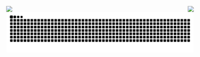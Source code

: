 <div style="display:flex;flex-direction:row;flex-wrap:no-wrap;justify-content:space-between">
<img style="height:300;" src="https://github-readme-stats.rabahz.com?username=rabahzeineddine&theme=transparent&show=reviews,prs_merged,prs_merged_percentage&show_icons=true" />
<img style="height:300;" src="https://github-readme-stats.rabahz.com/top-langs/?username=rabahzeineddine&theme=transparent&size_weight=0.5&count_weight=0.5&hide=php" />
</div>

<picture>
  <source media="(prefers-color-scheme: dark)" srcset="https://raw.githubusercontent.com/rabahzeineddine/rabahzeineddine/output/github-contribution-grid-snake-dark.svg">
  <source media="(prefers-color-scheme: light)" srcset="https://raw.githubusercontent.com/rabahzeineddine/rabahzeineddine/output/github-contribution-grid-snake.svg">
  <img alt="github contribution grid snake animation" src="https://raw.githubusercontent.com/rabahzeineddine/rabahzeineddine/output/github-contribution-grid-snake.svg">
</picture>
